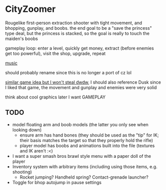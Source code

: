# CityZoomer

Rougelike first-person extraction shooter with tight movement, and bhopping, gunplay, and boobs. the end goal to be a "save the princess" type deal, but the princess is stacked, so the goal is really to touch the maiden's boobs

gameplay loop: enter a level, quickly get money, extract (before enemies get too powerful), visit the shop, upgrade, repeat

[music](https://www.beepbox.co/#9n31sbk0l00e0ft2wa7g0fj07r1i0o242T7v1u07f50p61770q72d42g3q0F21590h961d06HT-SRJJJJIAAAAAh0I7E1c11T1v3u30f0qwx10r511d08A9F4B0Q19e4Pb631E3b7626637T8v2u08f117bq00d03x600W7E3121218T2v2u15f10w4qw02d03w0E0b8Ocz959m0000018i000Mg2cz8Ohilw008Ocz92cz000p24PFE-1HMkzknOxvgnWiq_zaFHGOIDbM2BfvxpS6Vjjr0VKtAVdeZT8k6nhgptuTy6jNhllnjjnnnnjj0g5Y1w6hw5dc30pKjAFIL2arnN4D0OsLjhZi2rbZOGGASXQkO_gXXF1dvzi_0arrsUaqfwqY58R5YEnQ5-ACLUOGqWIH9OY0FjTUmtxKkQSMerDpejjLtO51BQk6nnJUxAYklllQQRRRRQQM41v0o1Ao1jj0M6rAVarbMyCOPx7ihQAt97kyyDwCL9jhAFbOtzpOsCD8QacDpSdD9OqkOAQpexgpt51BQXejAw)

should probably rename since this is no longer a port of cz lol

[similar game idea but I won't steal dwdw](https://ln404.itch.io/force-reboot), I should also reference Dusk since I liked that game, the movement and gunplay and enemies were very solid

think about cool graphics later I want GAMEPLAY

## TODO
- model floating arm and boob models (the latter you only see when looking down)
	- ensure arm has hand bones (they should be used as the "tip" for IK; their basis matches the target so that they properly hold the rifle)
 	- player model has boobs and animations built into the file (textures and IK aren't :\<)
- I want a super smash bros brawl style menu with a paper doll of the player
- Inventory system with arbitrary items (including using those items, e.g. shooting)
	- Rocket jumping? Handheld spring? Contact-grenade launcher?
- Toggle for bhop autojump in pause settings
